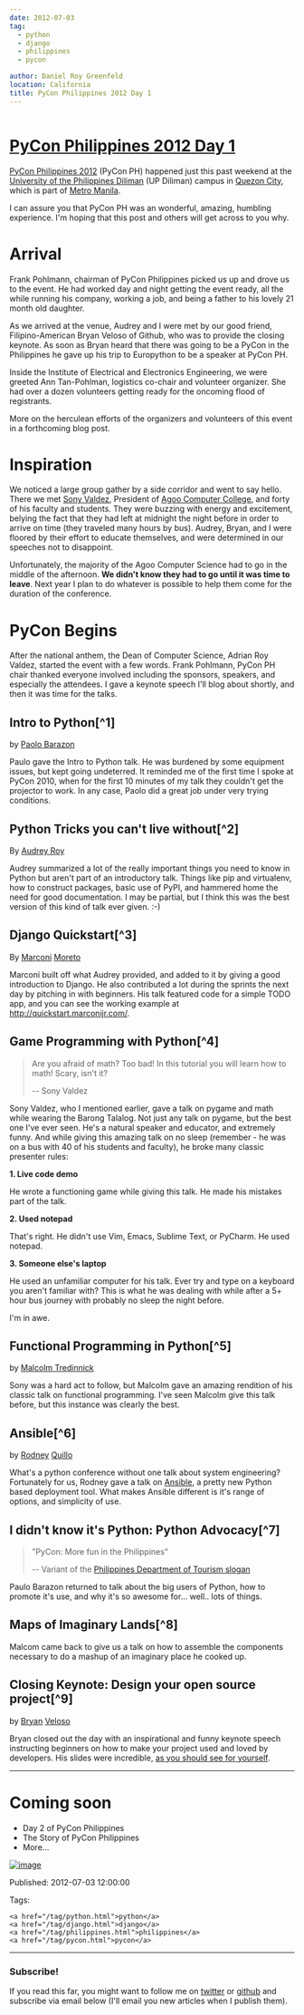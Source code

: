 ```yaml
---
date: 2012-07-03
tag:
  - python
  - django
  - philippines
  - pycon

author: Daniel Roy Greenfeld
location: California
title: PyCon Philippines 2012 Day 1
---
```


<div class="twelve wide column">
  <h1 class="ui block header">
    <div class="content">
      <a href="/pycon-philippines-day-1.html">PyCon Philippines 2012 Day 1</a>
    </div>
  </h1>
  <p>
    <a href="http://ph.pycon.org" target="_blank">PyCon Philippines 2012</a>
    (PyCon PH) happened just this past weekend at the
    <a href="http://www.upd.edu.ph/" target="_blank"
      >University of the Philippines Diliman</a
    >
    (UP Diliman) campus in
    <a href="http://en.wikipedia.org/wiki/Quezon_City" target="_blank"
      >Quezon City</a
    >, which is part of
    <a href="http://en.wikipedia.org/wiki/Metro_Manila" target="_blank"
      >Metro Manila</a
    >.
  </p>
  <p>
    I can assure you that PyCon PH was an wonderful, amazing, humbling
    experience. I'm hoping that this post and others will get across to you why.
  </p>
  <h1 id="arrival">Arrival</h1>
  <p>
    Frank Pohlmann, chairman of PyCon Philippines picked us up and drove us to
    the event. He had worked day and night getting the event ready, all the
    while running his company, working a job, and being a father to his lovely
    21 month old daughter.
  </p>
  <p>
    As we arrived at the venue, Audrey and I were met by our good friend,
    Filipino-American Bryan Veloso of Github, who was to provide the closing
    keynote. As soon as Bryan heard that there was going to be a PyCon in the
    Philippines he gave up his trip to Europython to be a speaker at PyCon PH.
  </p>
  <p>
    Inside the Institute of Electrical and Electronics Engineering, we were
    greeted Ann Tan-Pohlman, logistics co-chair and volunteer organizer. She had
    over a dozen volunteers getting ready for the oncoming flood of registrants.
  </p>
  <p>
    More on the herculean efforts of the organizers and volunteers of this event
    in a forthcoming blog post.
  </p>
  <h1 id="inspiration">Inspiration</h1>
  <p>
    We noticed a large group gather by a side corridor and went to say hello.
    There we met
    <a href="https://twitter.com/mrvaldez" target="_blank">Sony Valdez</a>,
    President of
    <a href="http://www.13hq.com/" target="_blank">Agoo Computer College</a>,
    and forty of his faculty and students. They were buzzing with energy and
    excitement, belying the fact that they had left at midnight the night before
    in order to arrive on time (they traveled many hours by bus). Audrey, Bryan,
    and I were floored by their effort to educate themselves, and were
    determined in our speeches not to disappoint.
  </p>
  <p>
    Unfortunately, the majority of the Agoo Computer Science had to go in the
    middle of the afternoon.
    <strong>We didn't know they had to go until it was time to leave</strong>.
    Next year I plan to do whatever is possible to help them come for the
    duration of the conference.
  </p>
  <h1 id="pycon-begins">PyCon Begins</h1>
  <p>
    After the national anthem, the Dean of Computer Science, Adrian Roy Valdez,
    started the event with a few words. Frank Pohlmann, PyCon PH chair thanked
    everyone involved including the sponsors, speakers, and especially the
    attendees. I gave a keynote speech I'll blog about shortly, and then it was
    time for the talks.
  </p>
  <h2 id="intro-to-python1">Intro to Python[^1]</h2>
  <p>
    by <a href="http://twitter.com/titopao" target="_blank">Paolo Barazon</a>
  </p>
  <p>
    Paulo gave the Intro to Python talk. He was burdened by some equipment
    issues, but kept going undeterred. It reminded me of the first time I spoke
    at PyCon 2010, when for the first 10 minutes of my talk they couldn't get
    the projector to work. In any case, Paolo did a great job under very trying
    conditions.
  </p>
  <h2 id="python-tricks-you-cant-live-without2">
    Python Tricks you can't live without[^2]
  </h2>
  <p>By <a href="http://audreymroy.com" target="_blank">Audrey Roy</a></p>
  <p>
    Audrey summarized a lot of the really important things you need to know in
    Python but aren't part of an introductory talk. Things like pip and
    virtualenv, how to construct packages, basic use of PyPI, and hammered home
    the need for good documentation. I may be partial, but I think this was the
    best version of this kind of talk ever given. :-)
  </p>
  <h2 id="django-quickstart3">Django Quickstart[^3]</h2>
  <p>
    By <a href="http://marconijr.com/" target="_blank">Marconi</a>
    <a href="https://twitter.com/marconimjr" target="_blank">Moreto</a>
  </p>
  <p>
    Marconi built off what Audrey provided, and added to it by giving a good
    introduction to Django. He also contributed a lot during the sprints the
    next day by pitching in with beginners. His talk featured code for a simple
    TODO app, and you can see the working example at
    <a href="http://quickstart.marconijr.com/" target="_blank"
      >http://quickstart.marconijr.com/</a
    >.
  </p>
  <h2 id="game-programming-with-python4">Game Programming with Python[^4]</h2>
  <blockquote>
    <p>
      Are you afraid of math? Too bad! In this tutorial you will learn how to
      math! Scary, isn't it?
    </p>
    <p>-- Sony Valdez</p>
  </blockquote>
  <p>
    Sony Valdez, who I mentioned earlier, gave a talk on pygame and math while
    wearing the Barong Talalog. Not just any talk on pygame, but the best one
    I've ever seen. He's a natural speaker and educator, and extremely funny.
    And while giving this amazing talk on no sleep (remember - he was on a bus
    with 40 of his students and faculty), he broke many classic presenter rules:
  </p>
  <p><strong>1. Live code demo</strong></p>
  <p>
    He wrote a functioning game while giving this talk. He made his mistakes
    part of the talk.
  </p>
  <p><strong>2. Used notepad</strong></p>
  <p>
    That's right. He didn't use Vim, Emacs, Sublime Text, or PyCharm. He used
    notepad.
  </p>
  <p><strong>3. Someone else's laptop</strong></p>
  <p>
    He used an unfamiliar computer for his talk. Ever try and type on a keyboard
    you aren't familiar with? This is what he was dealing with while after a 5+
    hour bus journey with probably no sleep the night before.
  </p>
  <p>I'm in awe.</p>
  <h2 id="functional-programming-in-python5">
    Functional Programming in Python[^5]
  </h2>
  <p>
    by
    <a href="https://twitter.com/malcolmt" target="_blank"
      >Malcolm Tredinnick</a
    >
  </p>
  <p>
    Sony was a hard act to follow, but Malcolm gave an amazing rendition of his
    classic talk on functional programming. I've seen Malcolm give this talk
    before, but this instance was clearly the best.
  </p>
  <h2 id="ansible6">Ansible[^6]</h2>
  <p>
    by <a href="http://capsunlock.net" target="_blank">Rodney</a>
    <a href="https://github.com/cocoy" target="_blank">Quillo</a>
  </p>
  <p>
    What's a python conference without one talk about system engineering?
    Fortunately for us, Rodney gave a talk on
    <a href="http://ansible.github.com/" target="_blank">Ansible</a>, a pretty
    new Python based deployment tool. What makes Ansible different is it's range
    of options, and simplicity of use.
  </p>
  <h2 id="i-didnt-know-its-python-python-advocacy7">
    I didn't know it's Python: Python Advocacy[^7]
  </h2>
  <blockquote>
    <p>"PyCon: More fun in the Philippines"</p>
    <p>
      -- Variant of the
      <a href="http://www.itsmorefuninthephilippines.com/" target="_blank"
        >Philippines Department of Tourism slogan</a
      >
    </p>
  </blockquote>
  <p>
    Paulo Barazon returned to talk about the big users of Python, how to promote
    it's use, and why it's so awesome for... well.. lots of things.
  </p>
  <h2 id="maps-of-imaginary-lands8">Maps of Imaginary Lands[^8]</h2>
  <p>
    Malcom came back to give us a talk on how to assemble the components
    necessary to do a mashup of an imaginary place he cooked up.
  </p>
  <h2 id="closing-keynote-design-your-open-source-project9">
    Closing Keynote: Design your open source project[^9]
  </h2>
  <p>
    by <a href="https://twitter.com/bryanveloso" target="_blank">Bryan</a>
    <a href="http://avalonstar.com/" target="_blank">Veloso</a>
  </p>
  <p>
    Bryan closed out the day with an inspirational and funny keynote speech
    instructing beginners on how to make your project used and loved by
    developers. His slides were incredible,
    <a
      href="https://speakerdeck.com/u/bryan/p/design-your-own-open-source-project"
      target="_blank"
      >as you should see for yourself</a
    >.
  </p>
  <hr />
  <h1 id="coming-soon">Coming soon</h1>
  <ul>
    <li>Day 2 of PyCon Philippines</li>
    <li>The Story of PyCon Philippines</li>
    <li>More...</li>
  </ul>
  <p>
    <a href="http://ph.pycon.org" target="_blank"
      ><img alt="image" src="http://ph.pycon.org/images/phpug.png"
    /></a>
  </p>
  <p>Published: 2012-07-03 12:00:00</p>
  <p>
    Tags:

    <a href="/tag/python.html">python</a>
    <a href="/tag/django.html">django</a>
    <a href="/tag/philippines.html">philippines</a>
    <a href="/tag/pycon.html">pycon</a>
  </p>
  <hr />
  <h3 class="ui header">Subscribe!</h3>
  <p>
    If you read this far, you might want to follow me on
    <a href="https://twitter.com/pydanny">twitter</a> or
    <a href="https://github.com/pydanny">github</a> and subscribe via email
    below (I'll email you new articles when I publish them).
  </p>
   
</div>
